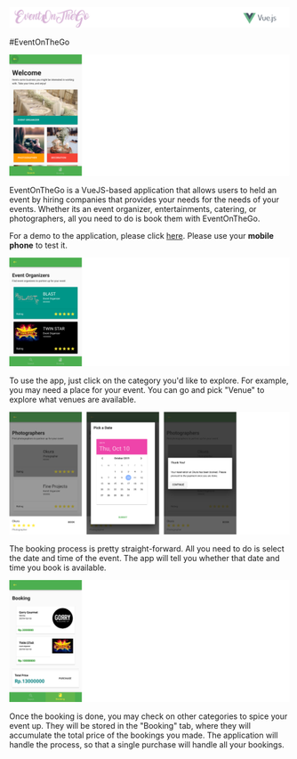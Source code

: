![](src/eventonthego.png)

#EventOnTheGo

![](src/1.png)

EventOnTheGo is a VueJS-based application that allows users to held an event by hiring companies that provides your needs for the needs of your events. Whether its an event organizer, entertainments, catering, or photographers, all you need to do is book them with EventOnTheGo.

For a demo to the application, please click [here](http://entre-vue-deploy.herokuapp.com/#/). Please use your <b>mobile phone</b> to test it.

![](src/2.png)

To use the app, just click on the category you'd like to explore. For example, you may need a place for your event. You can go and pick "Venue" to explore what venues are available.

![](src/3.png)

The booking process is pretty straight-forward. All you need to do is select the date and time of the event. The app will tell you whether that date and time you book is available.

![](src/4.png)

Once the booking is done, you may check on other categories to spice your event up. They will be stored in the "Booking" tab, where they will accumulate the total price of the bookings you made. The application will handle the process, so that a single purchase will handle all your bookings.